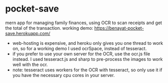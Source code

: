 ﻿# pocket-save
mern app for managing family finances, using OCR to scan receipts and get the total of the transaction.
working demo: 
https://benayat-pocket-save.herokuapp.com/
- web-hosting is expensive, and heroku only gives you one thread to work on, so for a working demo I used ocrSpace, instead of tesseract.
- if you prefer to use your own server for the OCR, use the ocr.js file instead. I used tesseract.js and sharp to pre-process the images to work well with the ocr. 
- note: tesseract uses workers for the OCR with tesseract, so only use it if you have the necessary cpu cores in your server.
